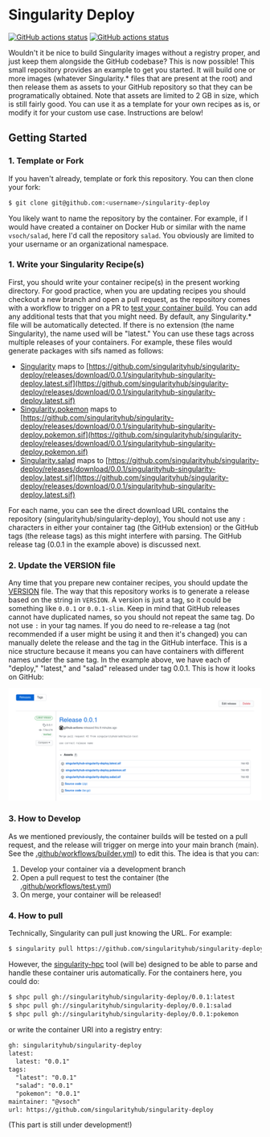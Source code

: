 # Singularity Deploy

[![GitHub actions status](https://github.com/singularityhub/singularity-deploy/workflows/singularity-deploy/badge.svg?branch=main)](https://github.com/singularityhub/singularity-deploy/actions?query=branch%3Amain+workflow%3Asingularity-deploy)
[![GitHub actions status](https://github.com/singularityhub/singularity-deploy/workflows/singularity-deploy-test/badge.svg?branch=main)](https://github.com/singularityhub/singularity-deploy/actions?query=branch%3Amain+workflow%3Asingularity-deploy-test)

Wouldn't it be nice to build Singularity images without a registry proper,
and just keep them alongside the GitHub codebase? This is now possible!
This small repository provides an example to get you started. It will
build one or more images (whatever Singularity.* files that are present at
the root) and then release them as assets to your GitHub repository so
that they can be programatically obtained. Note that assets are limited to
2 GB in size, which is still fairly good. You can use
it as a template for your own recipes as is, or modify it for your custom
use case. Instructions are below!

## Getting Started

### 1. Template or Fork

If you haven't already, template or fork this repository. You can then clone
your fork:

```bash
$ git clone git@github.com:<username>/singularity-deploy
```

You likely want to name the repository by the container. For example, if I would
have created a container on Docker Hub or similar with the name `vsoch/salad`,
here I'd call the repository `salad`. You obviously are limited to your username
or an organizational namespace.

### 1. Write your Singularity Recipe(s)

First, you should write your container recipe(s) in the present working directory.
For good practice, when you are updating recipes you should checkout a new branch
and open a pull request, as the repository comes with a workflow to trigger on a PR
to [test your container build](.github/workflows/test.yml). You can add any additional
tests that that you might need. By default, any Singularity.* file will be automatically detected. 
If there is no extension (the name Singularity), the name used will be "latest." 
You can use these tags across multiple releases of your containers. For example,
these files would generate packages with sifs named as follows:

 - [Singularity](Singularity) maps to [https://github.com/singularityhub/singularity-deploy/releases/download/0.0.1/singularityhub-singularity-deploy.latest.sif](https://github.com/singularityhub/singularity-deploy/releases/download/0.0.1/singularityhub-singularity-deploy.latest.sif)
 - [Singularity.pokemon](Singularity.pokemon) maps to [https://github.com/singularityhub/singularity-deploy/releases/download/0.0.1/singularityhub-singularity-deploy.pokemon.sif](https://github.com/singularityhub/singularity-deploy/releases/download/0.0.1/singularityhub-singularity-deploy.pokemon.sif)
 - [Singularity.salad](Singularity.salad) maps to [https://github.com/singularityhub/singularity-deploy/releases/download/0.0.1/singularityhub-singularity-deploy.latest.sif](https://github.com/singularityhub/singularity-deploy/releases/download/0.0.1/singularityhub-singularity-deploy.latest.sif)

For each name, you can see the direct download URL contains the repository (singularityhub/singularity-deploy),
You should not use any `:` characters in either your container tag (the GitHub extension) or
the GitHub tags (the release tags) as this might interfere with parsing.
The GitHub release tag (0.0.1 in the example above) is discussed next.

### 2. Update the VERSION file

Any time that you prepare new container recipes, you should update the [VERSION](VERSION)
file. The way that this repository works is to generate a release based on the
string in `VERSION`. A version is just a tag, so it could be something like
`0.0.1` or `0.0.1-slim`. Keep in mind that GitHub releases cannot have duplicated
names, so you should not repeat the same tag. Do not use `:` in your tag names.
If you do need to re-release a tag (not recommended if a user might be using it and then it's changed) you can manually delete
the release and the tag in the GitHub interface. This is a nice structure because it
means you can have containers with different names under the same tag. In the example
above, we have each of "deploy," "latest," and "salad" released under tag 0.0.1.
This is how it looks on GitHub:

![img/releases.png](img/releases.png)

### 3. How to Develop

As we mentioned previously, the container builds will be tested on a pull request,
and the release will trigger on merge into your main branch (main). See the [.github/workflows/builder.yml](.github/workflows/builder.yml))
to edit this. The idea is that you can:

1. Develop your container via a development branch
2. Open a pull request to test the container (the [.github/workflows/test.yml](.github/workflows/test.yml))
3. On merge, your container will be released!

### 4. How to pull

Technically, Singularity can pull just knowing the URL. For example:

```bash
$ singularity pull https://github.com/singularityhub/singularity-deploy/releases/download/0.0.1/singularityhub-singularity-deploy.latest.sif
```

However, the [singularity-hpc](singularity-hpc) tool (will be) designed to be able to parse and handle
these container uris automatically. For the containers here, you could do:

```bash
$ shpc pull gh://singularityhub/singularity-deploy/0.0.1:latest
$ shpc pull gh://singularityhub/singularity-deploy/0.0.1:salad
$ shpc pull gh://singularityhub/singularity-deploy/0.0.1:pokemon
```

or write the container URI into a registry entry:

```
gh: singularityhub/singularity-deploy
latest:
  latest: "0.0.1"
tags:
  "latest": "0.0.1"
  "salad": "0.0.1"
  "pokemon": "0.0.1"
maintainer: "@vsoch"
url: https://github.com/singularityhub/singularity-deploy
```

(This part is still under development!)
